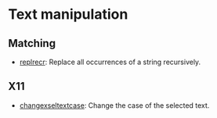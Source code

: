 
# Text manipulation

## Matching

* [replrecr](matching/replrecr): Replace all occurrences of a string recursively.

## X11

* [changexseltextcase](x11/changexseltextcase): Change the case of the selected text.

